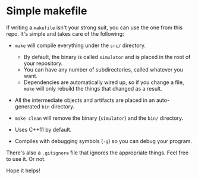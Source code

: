 # Simple makefile

If writing a `makefile` isn't your strong suit, you can use the one from this
repo. It's simple and takes care of the following:

 - `make` will compile everything under the `src/` directory.
    - By default, the binary is called `simulator` and is placed in the root
      of your repository.
    - You can have any number of subdirectories, called whatever you want.
    - Dependencies are automatically wired up, so if you change a file, `make`
      will only rebuild the things that changed as a result.

 - All the intermediate objects and artifacts are placed in an auto-generated
   `bin` directory.

 - `make clean` will remove the binary (`simulator`) and the `bin/` directory.

 - Uses C++11 by default.

 - Compiles with debugging symbols (`-g`) so you can debug your program.

There's also a `.gitignore` file that ignores the appropriate things. Feel free
to use it. Or not.

Hope it helps!
